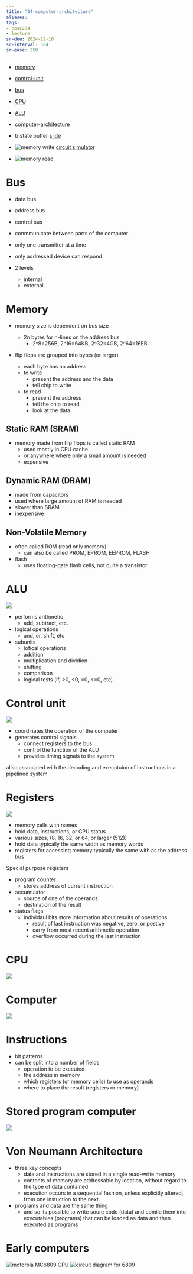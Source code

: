 ```yaml
---
title: "04-computer-architecture"
aliases: 
tags: 
- cosc204
- lecture
sr-due: 2024-12-16
sr-interval: 504
sr-ease: 250
---
```


- [memory](notes/memory.md)
- [control-unit](notes/control-unit.md)
- [bus](notes/bus.md)
- [CPU](notes/CPU.md)
- [ALU](notes/ALU.md)
- [computer-architecture](notes/computer-architecture.md)











- tristate buffer [slide](https://i.imgur.com/2Kb419g.png)
- ![memory write](https://i.imgur.com/PExnbFm.png) [circuit simulator](https://tinyurl.com/2bmqovqz)
- ![memory read](https://i.imgur.com/GZwxuaA.png)

# Bus
- data bus
- address bus
- control bus

- conmmunicate between parts of the computer
- only one transmitter at a time
- only addressed device can respond
- 2 levels
	- internal
	- external

# Memory
- memory size is dependent on bus size
	- 2n bytes for n-lines on the address bus
		- 2^8=256B, 2^16=64KB, 2^32=4GB, 2^64=16EB

- flip flops are grouped into bytes (or larger)
	- each byte has an address
	- to write
		- present the address and the data
		- tell chip to write
	- to read
		- present the address
		- tell the chip to read
		- look at the data

## Static RAM (SRAM)
- memory made from flip flops is called static RAM
	- used mostly in CPU cache
	- or anywhere where only a small amount is needed
	- expensive

## Dynamic RAM (DRAM)
- made from capacitors
- used where large amount of RAM is needed
- slower than SRAM
- inexpensive

## Non-Volatile Memory
- often called ROM (read only memory)
	- can also be called PROM, EPROM, EEPROM, FLASH
- flash
	- uses floating-gate flash cells, not quite a transistor

# ALU
![](https://i.imgur.com/wLJhTSG.png)

- performs arithmetic
	- add, subtract, etc.
- logical operations
	- and, or, shift, etc
- subunits
	- lofical operations
	- addition
	- multiplication and dividion
	- shifting
	- comparison
	- logical tests (if, >0, <0, =0, <=0, etc)

# Control unit
![](https://i.imgur.com/bQ4eA94.png)

- coordinates the operation of the computer
- generates control signals
	- connect registers to the bus
	- control the function of the ALU
	- provides timing signals to the system

allso associated with the decoding and executuion of instructions in a pipelined system

# Registers
![](https://i.imgur.com/32rVBFW.png)

- memory cells with names
- hold data, instructions, or CPU status
- various sizes, (8, 16, 32, or 64, or larger (512))
- hold data typically the same width as memory words
- registers for accessing memory typically the same with as the address bus

Special purpose registers
- program counter
	- stores address of current instruction
- accumulator
	- source of one of the operands
	- destination of the result
- status flags
	- individaul bits store information about results of operations
		- result of last instruction was negative, zero, or postive
		- carry from most recent arithmetic operation
		- overflow occurred during the last instruction

# CPU
![](https://i.imgur.com/NxDLkuN.png)

# Computer
![](https://i.imgur.com/DSa47Jy.png)

# Instructions
- bit patterns
- can be split into a number of fields
	- operation to be executed
	- the address in memory
	- which registers (or memory cells) to use as operands
	- where to place the result (registers or memory)

# Stored program computer
![](https://i.imgur.com/wxSfxiO.png)

# Von Neumann Architecture
- three key concepts
	- data and instructions are stored in a single read-write memory
	- contents of memory are addressable by location, without regard to the type of data contained
	- execution occurs in a sequential fashion, unless explicitly altered, from one instuction to the next
- programs and data are the same thing
	- and so its possible to write soure code (data) and comile them into executables (programs) that can be loaded as data and then executed as programs

# Early computers
![motorola MC6809 CPU](https://i.imgur.com/yq74Ops.png)
![circuit diagram for 6809](https://i.imgur.com/41F0tnH.png)

